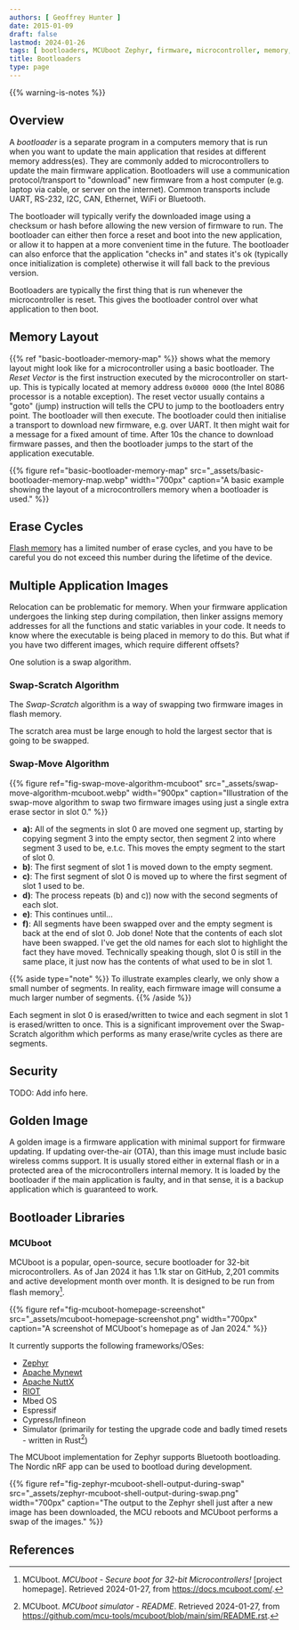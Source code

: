 ```yaml
---
authors: [ Geoffrey Hunter ]
date: 2015-01-09
draft: false
lastmod: 2024-01-26
tags: [ bootloaders, MCUboot Zephyr, firmware, microcontroller, memory, updates ]
title: Bootloaders
type: page
---
```


{{% warning-is-notes %}}

## Overview

A _bootloader_ is a separate program in a computers memory that is run when you want to update the main application that resides at different memory address(es). They are commonly added to microcontrollers to update the main firmware application. Bootloaders will use a communication protocol/transport to "download" new firmware from a host computer (e.g. laptop via cable, or server on the internet). Common transports include UART, RS-232, I2C, CAN, Ethernet, WiFi or Bluetooth. 

The bootloader will typically verify the downloaded image using a checksum or hash before allowing the new version of firmware to run. The bootloader can either then force a reset and boot into the new application, or allow it to happen at a more convenient time in the future. The bootloader can also enforce that the application "checks in" and states it's ok (typically once initialization is complete) otherwise it will fall back to the previous version.

Bootloaders are typically the first thing that is run whenever the microcontroller is reset. This gives the bootloader control over what application to then boot.

## Memory Layout

{{% ref "basic-bootloader-memory-map" %}} shows what the memory layout might look like for a microcontroller using a basic bootloader. The _Reset Vector_ is the first instruction executed by the microcontroller on start-up. This is typically located at memory address `0x0000 0000` (the Intel 8086 processor is a notable exception). The reset vector usually contains a "goto" (jump) instruction will tells the CPU to jump to the bootloaders entry point. The bootloader will then execute. The bootloader could then initialise a transport to download new firmware, e.g. over UART. It then might wait for a message for a fixed amount of time. After 10s the chance to download firmware passes, and then the bootloader jumps to the start of the application executable.

{{% figure ref="basic-bootloader-memory-map" src="_assets/basic-bootloader-memory-map.webp" width="700px" caption="A basic example showing the layout of a microcontrollers memory when a bootloader is used." %}}

## Erase Cycles

[Flash memory](/electronics/components/memory/#flash) has a limited number of erase cycles, and you have to be careful you do not exceed this number during the lifetime of the device.

## Multiple Application Images

Relocation can be problematic for memory. When your firmware application undergoes the linking step during compilation, then linker assigns memory addresses for all the functions and static variables in your code. It needs to know where the executable is being placed in memory to do this. But what if you have two different images, which require different offsets?

One solution is a swap algorithm.

### Swap-Scratch Algorithm

The _Swap-Scratch_ algorithm is a way of swapping two firmware images in flash memory.

The scratch area must be large enough to hold the largest sector that is going to be swapped.



### Swap-Move Algorithm

{{% figure ref="fig-swap-move-algorithm-mcuboot" src="_assets/swap-move-algorithm-mcuboot.webp" width="900px" caption="Illustration of the swap-move algorithm to swap two firmware images using just a single extra erase sector in slot 0." %}}

* **a):** All of the segments in slot 0 are moved one segment up, starting by copying segment 3 into the empty sector, then segment 2 into where segment 3 used to be, e.t.c. This moves the empty segment to the start of slot 0.
* **b)**: The first segment of slot 1 is moved down to the empty segment.
* **c)**: The first segment of slot 0 is moved up to where the first segment of slot 1 used to be.
* **d)**: The process repeats (b) and c)) now with the second segments of each slot.
* **e)**: This continues until...
* **f)**: All segments have been swapped over and the empty segment is back at the end of slot 0. Job done! Note that the contents of each slot have been swapped. I've get the old names for each slot to highlight the fact they have moved. Technically speaking though, slot 0 is still in the same place, it just now has the contents of what used to be in slot 1.

{{% aside type="note" %}}
To illustrate examples clearly, we only show a small number of segments. In reality, each firmware image will consume a much larger number of segments.
{{% /aside %}}

Each segment in slot 0 is erased/written to twice and each segment in slot 1 is erased/written to once. This is a significant improvement over the Swap-Scratch algorithm which performs as many erase/write cycles as there are segments.


## Security

TODO: Add info here.

## Golden Image

A golden image is a firmware application with minimal support for firmware updating. If updating over-the-air (OTA), than this image must include basic wireless comms support. It is usually stored either in external flash or in a protected area of the microcontrollers internal memory. It is loaded by the bootloader if the main application is faulty, and in that sense, it is a backup application which is guaranteed to work.

## Bootloader Libraries

### MCUboot

MCUboot is a popular, open-source, secure bootloader for 32-bit microcontrollers. As of Jan 2024 it has 1.1k star on GitHub, 2,201 commits and active development month over month. It is designed to be run from flash memory[^mcuboot-doc].

{{% figure ref="fig-mcuboot-homepage-screenshot" src="_assets/mcuboot-homepage-screenshot.png" width="700px" caption="A screenshot of MCUboot's homepage as of Jan 2024." %}}

It currently supports the following frameworks/OSes:

* [Zephyr](/programming/operating-systems/zephyr/)
* [Apache Mynewt](https://mynewt.apache.org/)
* [Apache NuttX](https://nuttx.apache.org/)
* [RIOT](https://www.riot-os.org/)
* Mbed OS
* Espressif
* Cypress/Infineon
* Simulator (primarily for testing the upgrade code and badly timed resets - written in Rust[^mcuboot-sim-readme])

The MCUboot implementation for Zephyr supports Bluetooth bootloading. The Nordic nRF app can be used to bootload during development.

{{% figure ref="fig-zephyr-mcuboot-shell-output-during-swap" src="_assets/zephyr-mcuboot-shell-output-during-swap.png" width="700px" caption="The output to the Zephyr shell just after a new image has been downloaded, the MCU reboots and MCUboot performs a swap of the images." %}}

## References

[^mcuboot-doc]: MCUboot. _MCUboot - Secure boot for 32-bit Microcontrollers!_ [project homepage]. Retrieved 2024-01-27, from https://docs.mcuboot.com/.
[^mcuboot-sim-readme]: MCUboot. _MCUboot simulator - README_. Retrieved 2024-01-27, from https://github.com/mcu-tools/mcuboot/blob/main/sim/README.rst.